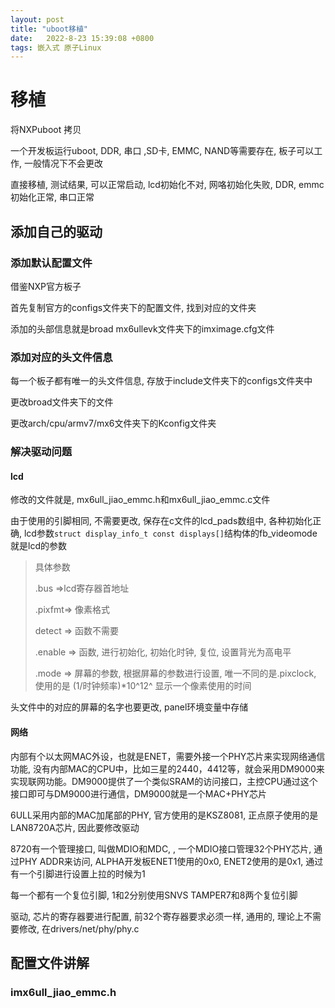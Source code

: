 ```yaml
---
layout: post
title: "uboot移植" 
date:   2022-8-23 15:39:08 +0800
tags: 嵌入式 原子Linux   
---
```


# 移植

将NXPuboot 拷贝

一个开发板运行uboot, DDR, 串口 ,SD卡, EMMC, NAND等需要存在, 板子可以工作, 一般情况下不会更改 

直接移植, 测试结果, 可以正常启动, lcd初始化不对, 网咯初始化失败, DDR, emmc初始化正常, 串口正常

## 添加自己的驱动

### 添加默认配置文件

借鉴NXP官方板子

首先复制官方的configs文件夹下的配置文件, 找到对应的文件夹

 添加的头部信息就是broad mx6ullevk文件夹下的imximage.cfg文件

### 添加对应的头文件信息

每一个板子都有唯一的头文件信息, 存放于include文件夹下的configs文件夹中

更改broad文件夹下的文件

更改arch/cpu/armv7/mx6文件夹下的Kconfig文件夹

### 解决驱动问题

#### lcd

修改的文件就是, mx6ull_jiao_emmc.h和mx6ull_jiao_emmc.c文件

由于使用的引脚相同, 不需要更改, 保存在c文件的lcd_pads数组中, 各种初始化正确, lcd参数`struct display_info_t const displays[]`结构体的fb_videomode就是lcd的参数

>   具体参数
>
>   .bus =>lcd寄存器首地址
>
>   .pixfmt=> 像素格式
>
>   detect => 函数不需要
>
>   .enable => 函数, 进行初始化, 初始化时钟, 复位, 设置背光为高电平
>
>   .mode => 屏幕的参数, 根据屏幕的参数进行设置, 唯一不同的是.pixclock, 使用的是 (1/时钟频率)*10^12^ 显示一个像素使用的时间  

头文件中的对应的屏幕的名字也要更改, panel环境变量中存储



#### 网络

内部有个以太网MAC外设，也就是ENET，需要外接一个PHY芯片来实现网络通信功能, 没有内部MAC的CPU中，比如三星的2440，4412等，就会采用DM9000来实现联网功能。DM9000提供了一个类似SRAM的访问接口，主控CPU通过这个接口即可与DM9000进行通信，DM9000就是一个MAC+PHY芯片

6ULL采用内部的MAC加尾部的PHY, 官方使用的是KSZ8081, 正点原子使用的是LAN8720A芯片, 因此要修改驱动

8720有一个管理接口, 叫做MDIO和MDC, , 一个MDIO接口管理32个PHY芯片, 通过PHY ADDR来访问, ALPHA开发板ENET1使用的0x0, ENET2使用的是0x1, 通过有一个引脚进行设置上拉的时候为1

每一个都有一个复位引脚, 1和2分别使用SNVS TAMPER7和8两个复位引脚

驱动, 芯片的寄存器要进行配置, 前32个寄存器要求必须一样, 通用的, 理论上不需要修改, 在drivers/net/phy/phy.c



## 配置文件讲解

### imx6ull_jiao_emmc.h









































